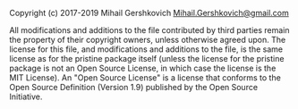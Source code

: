 Copyright (c) 2017-2019 Mihail Gershkovich <Mihail.Gershkovich@gmail.com>

All modifications and additions to the file contributed by third parties
remain the property of their copyright owners, unless otherwise agreed
upon. The license for this file, and modifications and additions to the
file, is the same license as for the pristine package itself (unless the
license for the pristine package is not an Open Source License, in which
case the license is the MIT License). An "Open Source License" is a
license that conforms to the Open Source Definition (Version 1.9)
published by the Open Source Initiative.